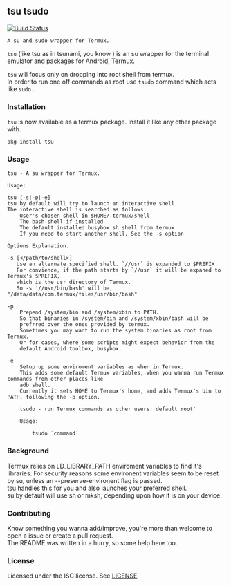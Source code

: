 ## tsu tsudo

[![Build Status](https://travis-ci.org/cswl/tsu.png?branch=master)](https://travis-ci.org/cswl/tsu)

```
A su and sudo wrapper for Termux.
```

`tsu` (like tsu as in tsunami, you know ) is an su wrapper for the
terminal emulator and packages for Android, Termux.

`tsu` will focus only on dropping into root shell from termux.  
In order to run one off commands as root use `tsudo` command which acts like `sudo` .


### Installation
`tsu` is now available as a termux package. Install it like any other package with.

```
pkg install tsu
```


### Usage
```
tsu - A su wrapper for Termux.

Usage:

tsu [-s|-p|-e]
tsu by default will try to launch an interactive shell.
The interactive shell is searched as follows:
	User's chosen shell in $HOME/.termux/shell
	The bash shell if installed
	The default installed busybox sh shell from termux
	If you need to start another shell. See the -s option

Options Explanation.

-s [</path/to/shell>]
   Use an alternate specified shell. `//usr` is expanded to $PREFIX.
   For convience, if the path starts by `//usr` it will be expaned to Termux's $PREFIX,
   which is the usr directory of Termux.
   So -s '//usr/bin/bash' will be, "/data/data/com.termux/files/usr/bin/bash"

-p
	Prepend /system/bin and /system/xbin to PATH.
	So that binaries in /system/bin and /system/xbin/bash will be
	prefrred over the ones provided by termux.
	Sometimes you may want to run the system binaries as root from Termux.
	Or for cases, where some scripts might expect behavior from the
	default Android toolbox, busybox.

-e
	Setup up some enviroment variables as when in Termux.
	This adds some default Termux variables, when you wanna run Termux commands from other places like
	adb shell.
	Currently it sets HOME to Termux's home, and adds Termux's bin to PATH, following the -p option.

```

```
	tsudo - run Termux commands as other users: default root'
 
	Usage: 

		tsudo `command`
```
	


### Background
Termux relies on LD_LIBRARY_PATH enviroment variables to find it's libraries.
For security reasons some environent variables seem to be reset by su, unless
an --preserve-environent flag is passed.  
tsu handles this for you and also launches your preferred shell.  
su by default will use sh or mksh, depending upon how it is on your device.


### Contributing
Know something you wanna add/improve, you're more than welcome to open a issue or create a pull request.  
The README was written in a hurry, so some help here too.

### License
Licensed under the ISC license. See [LICENSE](https://github.com/cswl/tsu/blob/master/LICENSE.md).
